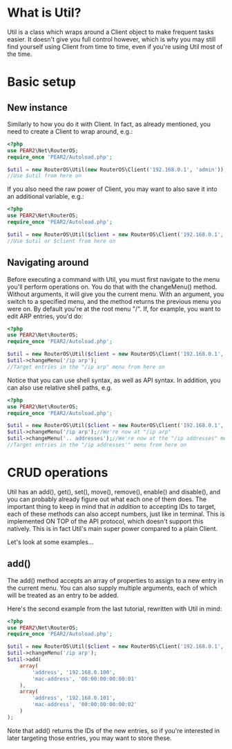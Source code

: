 # What is Util?
Util is a class which wraps around a Client object to make frequent tasks easier. It doesn't give you full control however, which is why you may still find yourself using Client from time to time, even if you're using Util most of the time.

# Basic setup
## New instance
Similarly to how you do it with Client. In fact, as already mentioned, you need to create a Client to wrap around, e.g.:
```php
<?php
use PEAR2\Net\RouterOS;
require_once 'PEAR2/Autoload.php';

$util = new RouterOS\Util(new RouterOS\Client('192.168.0.1', 'admin'));
//Use $util from here on
```

If you also need the raw power of Client, you may want to also save it into an additional variable, e.g.:
```php
<?php
use PEAR2\Net\RouterOS;
require_once 'PEAR2/Autoload.php';

$util = new RouterOS\Util($client = new RouterOS\Client('192.168.0.1', 'admin'));
//Use $util or $client from here on
```

## Navigating around
Before executing a command with Util, you must first navigate to the menu you'll perform operations on. You do that with the changeMenu() method. Without arguments, it will give you the current menu. With an argument, you switch to a specified menu, and the method returns the previous menu you were on. By default you're at the root menu "/". If, for example, you want to edit ARP entries, you'd do:
```php
<?php
use PEAR2\Net\RouterOS;
require_once 'PEAR2/Autoload.php';

$util = new RouterOS\Util($client = new RouterOS\Client('192.168.0.1', 'admin'));
$util->changeMenu('/ip arp');
//Target entries in the "/ip arp" menu from here on
```

Notice that you can use shell syntax, as well as API syntax. In addition, you can also use relative shell paths, e.g.
```php
<?php
use PEAR2\Net\RouterOS;
require_once 'PEAR2/Autoload.php';

$util = new RouterOS\Util($client = new RouterOS\Client('192.168.0.1', 'admin'));
$util->changeMenu('/ip arp');//We're now at "/ip arp"
$util->changeMenu('.. addresses');//We're now at the "/ip addresses" menu.
//Target entries in the "/ip addresses'" menu from here on
```

# CRUD operations
Util has an add(), get(), set(), move(), remove(), enable() and disable(), and you can probably already figure out what each one of them does. The important thing to keep in mind that _in addition_ to accepting IDs to target, each of these methods can also accept numbers, just like in terminal. This is implemented ON TOP of the API protocol, which doesn't support this natively. This is in fact Util's main super power compared to a plain Client.

Let's look at some examples...
## add()
The add() method accepts an array of properties to assign to a new entry in the current menu. You can also supply multiple arguments, each of which will be treated as an entry to be added.

Here's the second example from the last tutorial, rewritten with Util in mind:
```php
<?php
use PEAR2\Net\RouterOS;
require_once 'PEAR2/Autoload.php';

$util = new RouterOS\Util($client = new RouterOS\Client('192.168.0.1', 'admin'));
$util->changeMenu('/ip arp');
$util->add(
    array(
        'address', '192.168.0.100',
        'mac-address', '00:00:00:00:00:01'
    ),
    array(
        'address', '192.168.0.101',
        'mac-address', '00:00:00:00:00:02'
    )
);
```

Note that add() returns the IDs of the new entries, so if you're interested in later targeting those entries, you may want to store these.
